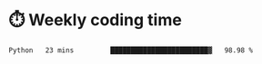 
# :stopwatch: Weekly coding time 
<!--START_SECTION:waka-->
```text
Python   23 mins         ████████████████████████▓   98.98 % 
```
<!--END_SECTION:waka-->


<!-- <p> <img src="https://github-readme-stats.vercel.app/api?username=cozgerest&show_icons=true&hide_border=false" />  </p> -->

